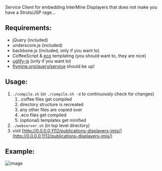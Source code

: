 Service Client for embedding InterMine Displayers that does not make you have a Struts/JSP rage...

## Requirements:
- jQuery (included)
- underscore.js (included)
- backbone.js (included, only if you want to)
- CoffeeScript & [eco](https://github.com/sstephenson/eco) templating (you should want to, they are nice)
- [uglify-js](https://github.com/mishoo/UglifyJS) (only if you want to)
- [flymine.org/query/service](http://www.flymine.org/query) should be up!

## Usage:
1. <code>./compile.sh</code> (or <code>./compile.sh -d</code> to continuously check for changes)
    1. .coffee files get compiled
    1. directory structure is recreated
    1. any other files are copied over
    1. .eco files get compiled
    1. (optional) templates get minified
1. <code>./webserver.sh</code> (in top level directory)
1. visit [http://0.0.0.0:1112/publications-displayers-imjs/](http://0.0.0.0:1112/publications-displayers-imjs/)

## Example:
![image](https://github.com/radekstepan/intermine-embedding-examples/raw/master/publications-displayers-imjs/example.png)